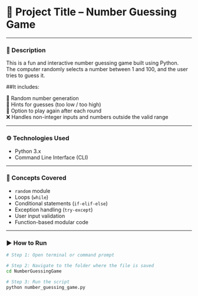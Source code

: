 # 🎯 Project Title – Number Guessing Game

---

### 📌 Description  
This is a fun and interactive number guessing game built using Python.  
The computer randomly selects a number between 1 and 100, and the user tries to guess it.

##It includes:

🔢 Random number generation  
🎯 Hints for guesses (too low / too high)  
🔁 Option to play again after each round  
❌ Handles non-integer inputs and numbers outside the valid range

---

### ⚙️ Technologies Used  
- Python 3.x  
- Command Line Interface (CLI)

---

### 🧠 Concepts Covered  
- `random` module  
- Loops (`while`)  
- Conditional statements (`if-elif-else`)  
- Exception handling (`try-except`)  
- User input validation  
- Function-based modular code

---

### ▶️ How to Run

```bash
# Step 1: Open terminal or command prompt

# Step 2: Navigate to the folder where the file is saved
cd NumberGuessingGame

# Step 3: Run the script
python number_guessing_game.py
